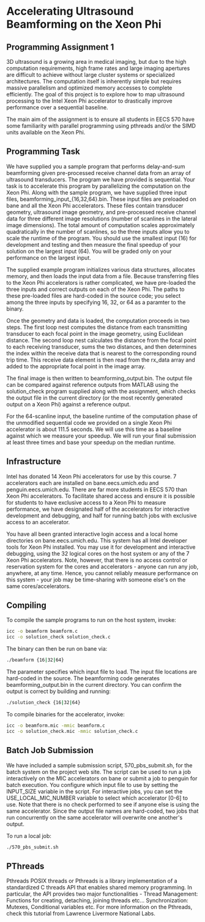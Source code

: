 # Accelerating Ultrasound Beamforming on the Xeon Phi

## Programming Assignment 1

3D ultrasound is a growing area in medical imaging, but due to the high computation requirements, high frame rates and large imaging apertures are difficult to achieve without large cluster systems or specialized architectures. The computation itself is inherently simple but requires massive parallelism and optimized memory accesses to complete efficiently. The goal of this project is to explore how to map ultrasound processing to the Intel Xeon Phi accelerator to drastically improve performance over a sequential baseline.

The main aim of the assignment is to ensure all students in EECS 570 have some familiarity with parallel programming using pthreads and/or the SIMD units available on the Xeon Phi.

## Programming Task

We have supplied you a sample program that performs delay-and-sum beamforming given pre-processed receive channel data from an array of ultrasound transducers. The program we have provided is sequential. Your task is to accelerate this program by parallelizing the computation on the Xeon Phi.
Along with the sample program, we have supplied three input files, beamforming_input_{16,32,64}.bin. These input files are preloaded on bane and all the Xeon Phi accelerators. These files contain transducer geometry, ultrasound image geometry, and pre-processed receive channel data for three different image resolutions (number of scanlines in the lateral image dimensions). The total amount of computation scales approximately quadratically in the number of scanlines, so the three inputs allow you to scale the runtime of the program. You should use the smallest input (16) for development and testing and then measure the final speedup of your solution on the largest input (64). You will be graded only on your performance on the largest input.

The supplied example program initializes various data structures, allocates memory, and then loads the input data from a file. Because transferring files to the Xeon Phi accelerators is rather complicated, we have pre-loaded the three inputs and correct outputs on each of the Xeon Phi. The paths to these pre-loaded files are hard-coded in the source code; you select among the three inputs by specifying 16, 32, or 64 as a paramter to the binary.

Once the geometry and data is loaded, the computation proceeds in two steps. The first loop nest computes the distance from each transmitting transducer to each focal point in the image geometry, using Euclidean distance. The second loop nest calculates the distance from the focal point to each receiving transducer, sums the two distances, and then determines the index within the receive data that is nearest to the corresponding round trip time. This receive data element is then read from the rx_data array and added to the appropriate focal point in the image array.

The final image is then written to beamforming_output.bin. The output file can be compared against reference outputs from MATLAB using the solution_check program supplied along with the assignment, which checks the output file in the current directory (or the most recently generated output on a Xeon Phi) against a reference output.

For the 64-scanline input, the baseline runtime of the computation phase of the unmodified sequential code we provided on a single Xeon Phi accelerator is about 111.5 seconds. We will use this time as a baseline against which we measure your speedup. We will run your final submission at least three times and base your speedup on the median runtime.

## Infrastructure

Intel has donated 14 Xeon Phi accelerators for use by this course. 7 accelerators each are installed on bane.eecs.umich.edu and penguin.eecs.umich.edu.
There are far more students in EECS 570 than Xeon Phi accelerators. To facilitate shared access and ensure it is possible for students to have exclusive access to a Xeon Phi to measure performance, we have designated half of the accelerators for interactive development and debugging, and half for running batch jobs with exclusive access to an accelerator.

You have all been granted interactive login access and a local home directories on bane.eecs.umich.edu. This system has all Intel developer tools for Xeon Phi installed. You may use it for development and interactive debugging, using the 32 logical cores on the host system or any of the 7 Xeon Phi accelerators. Note, however, that there is no access control or reservation system for the cores and accelerators - anyone can run any job, anywhere, at any time. Hence, you cannot reliably measure performance on this system - your job may be time-sharing with someone else's on the same cores/accelerators.

## Compiling

To compile the sample programs to run on the host system, invoke:
```bash
icc -o beamform beamform.c 
icc -o solution_check solution_check.c
```
The binary can then be run on bane via:
```bash
./beamform {16|32|64}
```
The parameter specifies which input file to load. The input file locations are hard-coded in the source. The beamforming code generates beamforming_output.bin in the current directory. You can confirm the output is correct by building and running:
```bash
./solution_check {16|32|64}
```
To compile binaries for the accelerator, invoke:
```bash
icc -o beamform.mic -mmic beamform.c 
icc -o solution_check.mic -mmic solution_check.c
```
## Batch Job Submission

We have included a sample submission script, 570_pbs_submit.sh, for the batch system on the project web site. The script can be used to run a job interactively on the MIC accelerators on bane or submit a job to penguin for batch execution.
You configure which input file to use by setting the INPUT_SIZE variable in the script. For interactive jobs, you can set the USE_LOCAL_MIC_NUMBER variable to select which accelerator [0-6] to use. Note that there is no check performed to see if anyone else is using the same accelerator. Since the output file names are hard-coded, two jobs that run concurrently on the same accelerator will overwrite one another's output.

To run a local job:
```bash
./570_pbs_submit.sh
```
## PThreads

Pthreads POSIX threads or Pthreads is a library implementation of a standardized C threads API that enables shared memory programming. In particular, the API provides two major functionalities -
Thread Management: Functions for creating, detaching, joining threads etc...
Synchronization: Mutexes, Conditional variables etc.
For more information on the Pthreads, check this tutorial from Lawrence Livermore National Labs.
